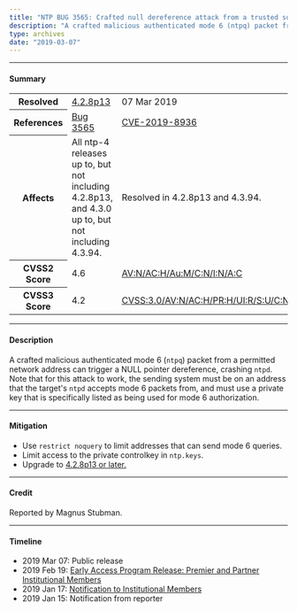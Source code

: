 ```yaml
---
title: "NTP BUG 3565: Crafted null dereference attack from a trusted source with an authenticated mode 6 packet"
description: "A crafted malicious authenticated mode 6 (ntpq) packet from a permitted network address can trigger a NULL pointer dereference, crashing ntpd. This bug was resolved in NTP 4.2.8p13."
type: archives
date: "2019-03-07"
---
```


* * *

#### Summary

<table>
  <tbody>
	<tr>
		<th><b>Resolved</b></th>
		<td><a href="/support/securitynotice/4_2_8p13-release-announcement/">4.2.8p13</a></td>
		<td>07 Mar 2019</td>
	</tr>
	<tr>
		<th><b>References</b></th>
		<td><a href="https://bugs.ntp.org/show_bug.cgi?id=3565">Bug 3565</a></td>
		<td><a href="https://nvd.nist.gov/vuln/detail/CVE-2019-8936">CVE-2019-8936</a></td>
	</tr>
	<tr>
		<th><b>Affects</b></th>
		<td>All ntp-4 releases up to, but not including 4.2.8p13,<br> and 4.3.0 up to, but not including 4.3.94.</td>
		<td>Resolved in 4.2.8p13 and 4.3.94.</td>
	</tr>
	<tr>
		<th><b>CVSS2 Score</b></th>
		<td>4.6</td>
		<td><a href="https://nvd.nist.gov/vuln-metrics/cvss/v2-calculator?vector=(AV:N/AC:H/Au:M/C:N/I:N/A:C)">AV:N/AC:H/Au:M/C:N/I:N/A:C</a></td>
	</tr>
	<tr>
		<th><b>CVSS3 Score<b></th>
		<td>4.2</td>
		<td><a href="https://nvd.nist.gov/vuln-metrics/cvss/v3-calculator?vector=AV:N/AC:H/PR:H/UI:R/S:U/C:N/I:N/A:H">CVSS:3.0/AV:N/AC:H/PR:H/UI:R/S:U/C:N/I:N/A:H</a></td>
	</tr>	
  </tbody>	
</table>

* * *
    
#### Description 

A crafted malicious authenticated mode 6 (`ntpq`) packet from a permitted network address can trigger a NULL pointer dereference, crashing `ntpd`. Note that for this attack to work, the sending system must be on an address that the target's `ntpd` accepts mode 6 packets from, and must use a private key that is specifically listed as being used for mode 6 authorization. 

* * *
    
#### Mitigation

* Use `restrict noquery` to limit addresses that can send mode 6 queries.
* Limit access to the private controlkey in `ntp.keys`.
* Upgrade to [4.2.8p13 or later.](https://downloads.nwtime.org/ntp/4.2.8/)

* * *

#### Credit

Reported by Magnus Stubman.

* * *

#### Timeline

* 2019 Mar 07: Public release
* 2019 Feb 19: [Early Access Program Release: Premier and Partner Institutional Members](https://www.nwtime.org/membership/benefits/)
* 2019 Jan 17: [Notification to Institutional Members](https://www.nwtime.org/membership/benefits/)
* 2019 Jan 15: Notification from reporter